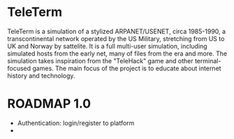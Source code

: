 # TeleTerm

TeleTerm is a simulation of a stylized ARPANET/USENET, circa 1985-1990, 
a transcontinental network operated by the US Military, stretching 
from US to UK and Norway by sattelite. It is a full multi-user 
simulation, including simulated hosts from the early net, many 
of files from the era and more. The simulation takes inspiration from 
the "TeleHack" game and other terminal-focused games. 
The main focus of the project is to educate about internet 
history and technology.

# ROADMAP 1.0
* Authentication: login/register to platform
* 




